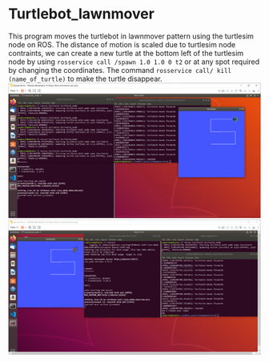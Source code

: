 # Turtlebot_lawnmover
This program moves the turtlebot in lawnmover pattern using the turtlesim node on ROS. The distance of motion is scaled due to turtlesim node contraints,
we can create a new turtle at the bottom left of the turtlesim node by using `rosservice call /spawn 1.0 1.0 0 t2`  or at any spot required by changing the coordinates. 
The command `rosservice call/ kill (name_of_turtle)` to make the turtle disappear.
![](/lawnmover1.png)
![](/lawnmover2.png)
